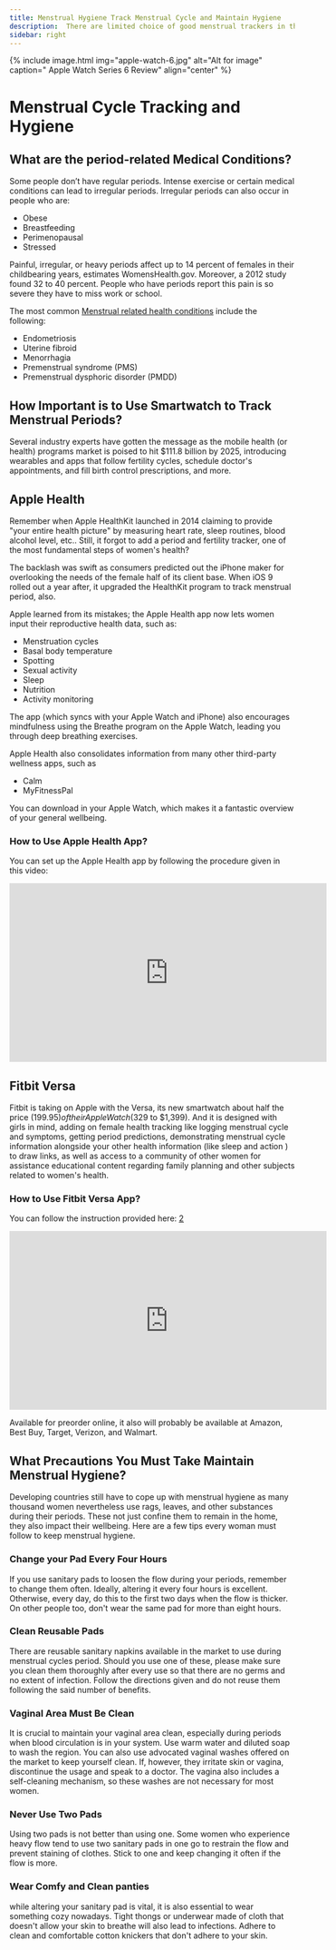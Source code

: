 ```yaml
---
title: Menstrual Hygiene Track Menstrual Cycle and Maintain Hygiene
description:  There are limited choice of good menstrual trackers in the market. Find out the FREE...
sidebar: right
---
```

{% include image.html img="apple-watch-6.jpg" alt="Alt for image" caption="
Apple Watch Series 6 Review" align="center" %}
# Menstrual Cycle Tracking and Hygiene

## What are the period-related Medical Conditions?
Some people don’t have regular periods. Intense exercise or certain medical conditions can lead to irregular periods. Irregular periods can also occur in people who are:

* Obese
* Breastfeeding
* Perimenopausal
* Stressed

Painful, irregular, or heavy periods affect up to 14 percent of females in their childbearing years, estimates WomensHealth.gov. Moreover, a 2012 study found 32 to 40 percent. People who have periods report this pain is so severe they have to miss work or school.

The most common <a href="https://www.healthline.com/health/facts-statistics-menstruation#Cost" target="_blank">Menstrual related health conditions</a> include the following:

* Endometriosis
* Uterine fibroid
* Menorrhagia
* Premenstrual syndrome (PMS)
* Premenstrual dysphoric disorder (PMDD)

## How Important is to Use Smartwatch to Track Menstrual Periods?

Several industry experts have gotten the message as the mobile health (or health) programs market is poised to hit $111.8 billion by 2025, introducing wearables and apps that follow fertility cycles, schedule doctor's appointments, and fill birth control prescriptions, and more.

## Apple Health

Remember when Apple HealthKit launched in 2014 claiming to provide "your entire health picture" by measuring heart rate, sleep routines, blood alcohol level, etc.. Still, it forgot to add a period and fertility tracker, one of the most fundamental steps of women's health?

The backlash was swift as consumers predicted out the iPhone maker for overlooking the needs of the female half of its client base. When iOS 9 rolled out a year after, it upgraded the HealthKit program to track menstrual period, also.   

Apple learned from its mistakes; the Apple Health app now lets women input their reproductive health data, such as:
* Menstruation cycles
* Basal body temperature
* Spotting
* Sexual activity
* Sleep
* Nutrition
* Activity monitoring

The app (which syncs with your Apple Watch and iPhone) also encourages mindfulness using the Breathe program on the Apple Watch, leading you through deep breathing exercises.  

Apple Health also consolidates information from many other third-party wellness apps, such as
* Calm
* MyFitnessPal

You can download in your Apple Watch, which makes it a fantastic overview of your general wellbeing.

### How to Use Apple Health App?

You can set up the Apple Health app by following the procedure given in this video:

<iframe width="560" height="315" src="https://www.youtube.com/embed/j4NyCEHKrPg" frameborder="0" allow="accelerometer; autoplay; clipboard-write; encrypted-media; gyroscope; picture-in-picture" allowfullscreen></iframe>

## Fitbit Versa
Fitbit is taking on Apple with the Versa, its new smartwatch about half the price ($199.95) of their Apple Watch ($329 to $1,399).  And it is designed with girls in mind, adding on female health tracking like
logging menstrual cycle and symptoms,
getting period predictions,
demonstrating menstrual cycle information alongside your other health information (like sleep and action ) to draw links,
as well as access to a community of other women for assistance
educational content regarding family planning and other subjects related to women's health.   

### How to Use Fitbit Versa App?
You can follow the instruction provided here:
<a href="http://www.teenvogue.com/story/how-to-treat-acne-scars-and-dark-marks" target="_blank">2</a>

<iframe width="560" height="315" src="https://www.youtube.com/embed/2ceBCk97eak" frameborder="0" allow="accelerometer; autoplay; clipboard-write; encrypted-media; gyroscope; picture-in-picture" allowfullscreen></iframe>

Available for preorder online, it also will probably be available at Amazon, Best Buy, Target, Verizon, and Walmart.

## What Precautions You Must Take Maintain Menstrual Hygiene?

Developing countries still have to cope up with menstrual hygiene as many thousand women nevertheless use rags, leaves, and other substances during their periods. These not just confine them to remain in the home, they also impact their wellbeing. Here are a few tips every woman must follow to keep menstrual hygiene.

### Change your Pad Every Four Hours
If you use sanitary pads to loosen the flow during your periods, remember to change them often. Ideally, altering it every four hours is excellent. Otherwise, every day, do this to the first two days when the flow is thicker. On other people too, don't wear the same pad for more than eight hours.

### Clean Reusable Pads
There are reusable sanitary napkins available in the market to use during menstrual cycles period. Should you use one of these, please make sure you clean them thoroughly after every use so that there are no germs and no extent of infection. Follow the directions given and do not reuse them following the said number of benefits.

### Vaginal Area Must Be Clean
It is crucial to maintain your vaginal area clean, especially during periods when blood circulation is in your system. Use warm water and diluted soap to wash the region. You can also use advocated vaginal washes offered on the market to keep yourself clean. If, however, they irritate skin or vagina, discontinue the usage and speak to a doctor. The vagina also includes a self-cleaning mechanism, so these washes are not necessary for most women.

### Never Use Two Pads
Using two pads is not better than using one. Some women who experience heavy flow tend to use two sanitary pads in one go to restrain the flow and prevent staining of clothes. Stick to one and keep changing it often if the flow is more.

### Wear Comfy and Clean panties
while altering your sanitary pad is vital, it is also essential to wear something cozy nowadays. Tight thongs or underwear made of cloth that doesn't allow your skin to breathe will also lead to infections. Adhere to clean and comfortable cotton knickers that don't adhere to your skin.
